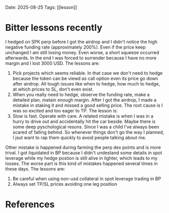 Date: 2025-08-25
Tags: [[lesson]]

# Bitter lessons recently

I hedged on SPK perp before I got the airdrop and I didn't notice the high negative funding rate (approximately 200%). Even if the price keep unchanged I am still losing money. Even worse, a short squeeze occurred afterwards. In the end I was forced to surrender because I have no more margin and I lost 3000 USD. The lessons are:
1. Pick projects which seems reliable. In that case we don't need to hedge because the token can be viewd as call option even its price go down after airdrop. All tough issues like when to hedge, how much to hedge, at which prices to SL, don't even exist.
2. When you really need to hedge, observe the funding rate, make a detailed plan, matain enough margin.
After I got the airdrop, I made a mistake in staking it and missed a good selling price. The root cause is I was so excited and too eager to TP. The lesson is:
3. Slow is fast. Operate with care.
A related mistake is when I was in a hurry to drive out and accidentally hit the car beside. Maybe there is some deep pyschological resons. Since I was a child I've always been scared of falling behind. So whenever things don't go the way I planned, I jsut want to rap them quickly to avoid people talking about me.


Other mistake is happened during farming the perp dex points and is more trival. I got liquidated in BP because I didn't undestand some details in spot leverage while  my hedge postion is still alive in lighter, which leads to my losses. The worse part is this kind of mistakes happened several times in these days. The lessons are:
1. Be careful when using non-usd collateral in spot leverage trading in BP
2. Always set TP/SL prices avoiding one leg position






# References
